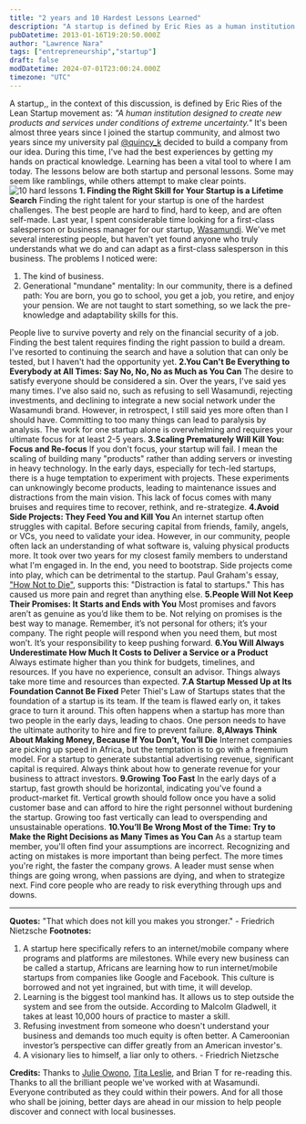 ```yaml
---
title: "2 years and 10 Hardest Lessons Learned"
description: "A startup is defined by Eric Ries as a human institution designed to create new products and services under conditions of extreme uncertainty. Here are 2 years and 10 hardest lessons learned."
pubDatetime: 2013-01-16T19:20:50.000Z
author: "Lawrence Nara"
tags: ["entrepreneurship","startup"]
draft: false
modDatetime: 2024-07-01T23:00:24.000Z
timezone: "UTC"
---
```


A startup,, in the context of this discussion, is defined by Eric Ries of the Lean Startup movement as: *"A human institution designed to create new products and services under conditions of extreme uncertainty."* It's been almost three years since I joined the startup community, and almost two years since my university pal [@quincy\_k](http://www.twitter.com/quincy_k) decided to build a company from our idea. During this time, I've had the best experiences by getting my hands on practical knowledge. Learning has been a vital tool to where I am today. The lessons below are both startup and personal lessons. Some may seem like ramblings, while others attempt to make clear points. ![10 hard lessons](http://4.bp.blogspot.com/-mvTgEn6ag3E/UPg1iy1W8rI/AAAAAAAAAOs/cQhe1tJ9Fmk/s400/10hardlessons.jpg) **1\. Finding the Right Skill for Your Startup is a Lifetime Search** Finding the right talent for your startup is one of the hardest challenges. The best people are hard to find, hard to keep, and are often self-made. Last year, I spent considerable time looking for a first-class salesperson or business manager for our startup, [Wasamundi](http://www.wasamundi.com/). We've met several interesting people, but haven't yet found anyone who truly understands what we do and can adapt as a first-class salesperson in this business. The problems I noticed were:

1.  The kind of business.
2.  Generational "mundane" mentality: In our community, there is a defined path: You are born, you go to school, you get a job, you retire, and enjoy your pension. We are not taught to start something, so we lack the pre-knowledge and adaptability skills for this.

People live to survive poverty and rely on the financial security of a job. Finding the best talent requires finding the right passion to build a dream. I've resorted to continuing the search and have a solution that can only be tested, but I haven't had the opportunity yet. **2.You Can't Be Everything to Everybody at All Times: Say No, No, No as Much as You Can** The desire to satisfy everyone should be considered a sin. Over the years, I've said yes many times. I've also said no, such as refusing to sell Wasamundi, rejecting investments, and declining to integrate a new social network under the Wasamundi brand. However, in retrospect, I still said yes more often than I should have. Committing to too many things can lead to paralysis by analysis. The work for one startup alone is overwhelming and requires your ultimate focus for at least 2-5 years. **3.Scaling Prematurely Will Kill You: Focus and Re-focus** If you don't focus, your startup will fail. I mean the scaling of building many "products" rather than adding servers or investing in heavy technology. In the early days, especially for tech-led startups, there is a huge temptation to experiment with projects. These experiments can unknowingly become products, leading to maintenance issues and distractions from the main vision. This lack of focus comes with many bruises and requires time to recover, rethink, and re-strategize. **4.Avoid Side Projects: They Feed You and Kill You** An internet startup often struggles with capital. Before securing capital from friends, family, angels, or VCs, you need to validate your idea. However, in our community, people often lack an understanding of what software is, valuing physical products more. It took over two years for my closest family members to understand what I'm engaged in. In the end, you need to bootstrap. Side projects come into play, which can be detrimental to the startup. Paul Graham's essay, ["How Not to Die"](http://www.paulgraham.com/die.html), supports this: "Distraction is fatal to startups." This has caused us more pain and regret than anything else. **5.People Will Not Keep Their Promises: It Starts and Ends with You** Most promises and favors aren’t as genuine as you’d like them to be. Not relying on promises is the best way to manage. Remember, it’s not personal for others; it’s your company. The right people will respond when you need them, but most won’t. It’s your responsibility to keep pushing forward. **6.You Will Always Underestimate How Much It Costs to Deliver a Service or a Product** Always estimate higher than you think for budgets, timelines, and resources. If you have no experience, consult an advisor. Things always take more time and resources than expected. **7.A Startup Messed Up at Its Foundation Cannot Be Fixed** Peter Thiel's Law of Startups states that the foundation of a startup is its team. If the team is flawed early on, it takes grace to turn it around. This often happens when a startup has more than two people in the early days, leading to chaos. One person needs to have the ultimate authority to hire and fire to prevent failure. **8,Always Think About Making Money, Because If You Don’t, You’ll Die** Internet companies are picking up speed in Africa, but the temptation is to go with a freemium model. For a startup to generate substantial advertising revenue, significant capital is required. Always think about how to generate revenue for your business to attract investors. **9.Growing Too Fast** In the early days of a startup, fast growth should be horizontal, indicating you've found a product-market fit. Vertical growth should follow once you have a solid customer base and can afford to hire the right personnel without burdening the startup. Growing too fast vertically can lead to overspending and unsustainable operations. **10.You’ll Be Wrong Most of the Time: Try to Make the Right Decisions as Many Times as You Can** As a startup team member, you'll often find your assumptions are incorrect. Recognizing and acting on mistakes is more important than being perfect. The more times you're right, the faster the company grows. A leader must sense when things are going wrong, when passions are dying, and when to strategize next. Find core people who are ready to risk everything through ups and downs.

* * *

**Quotes:** "That which does not kill you makes you stronger." - Friedrich Nietzsche **Footnotes:**

1.  A startup here specifically refers to an internet/mobile company where programs and platforms are milestones. While every new business can be called a startup, Africans are learning how to run internet/mobile startups from companies like Google and Facebook. This culture is borrowed and not yet ingrained, but with time, it will develop.
2.  Learning is the biggest tool mankind has. It allows us to step outside the system and see from the outside. According to Malcolm Gladwell, it takes at least 10,000 hours of practice to master a skill.
3.  Refusing investment from someone who doesn't understand your business and demands too much equity is often better. A Cameroonian investor’s perspective can differ greatly from an American investor's.
4.  A visionary lies to himself, a liar only to others. - Friedrich Nietzsche

**Credits:** Thanks to [Julie Owono](http://www.twitter.com/JulieOwono), [Tita Leslie](http://www.twitter.com/titaleslie), and Brian T for re-reading this. Thanks to all the brilliant people we've worked with at Wasamundi. Everyone contributed as they could within their powers. And for all those who shall be joining, better days are ahead in our mission to help people discover and connect with local businesses.